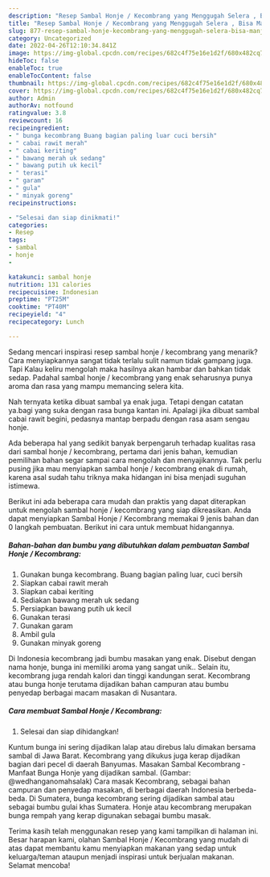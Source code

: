 ```yaml
---
description: "Resep Sambal Honje / Kecombrang yang Menggugah Selera , Bisa Manjain Lidah"
title: "Resep Sambal Honje / Kecombrang yang Menggugah Selera , Bisa Manjain Lidah"
slug: 877-resep-sambal-honje-kecombrang-yang-menggugah-selera-bisa-manjain-lidah
category: Uncategorized
date: 2022-04-26T12:10:34.841Z
image: https://img-global.cpcdn.com/recipes/682c4f75e16e1d2f/680x482cq70/sambal-honje-kecombrang-foto-resep-utama.jpg
hideToc: false
enableToc: true
enableTocContent: false
thumbnail: https://img-global.cpcdn.com/recipes/682c4f75e16e1d2f/680x482cq70/sambal-honje-kecombrang-foto-resep-utama.jpg
cover: https://img-global.cpcdn.com/recipes/682c4f75e16e1d2f/680x482cq70/sambal-honje-kecombrang-foto-resep-utama.jpg
author: Admin
authorAv: notfound
ratingvalue: 3.8
reviewcount: 16
recipeingredient:
- " bunga kecombrang Buang bagian paling luar cuci bersih"
- " cabai rawit merah"
- " cabai keriting"
- " bawang merah uk sedang"
- " bawang putih uk kecil"
- " terasi"
- " garam"
- " gula"
- " minyak goreng"
recipeinstructions:

- "Selesai dan siap dinikmati!"
categories:
- Resep
tags:
- sambal
- honje
- 

katakunci: sambal honje  
nutrition: 131 calories
recipecuisine: Indonesian
preptime: "PT25M"
cooktime: "PT40M"
recipeyield: "4"
recipecategory: Lunch

---
```



Sedang mencari inspirasi resep sambal honje / kecombrang yang menarik? Cara menyiapkannya sangat tidak terlalu sulit namun tidak gampang juga. Tapi Kalau keliru mengolah maka hasilnya akan hambar dan bahkan tidak sedap. Padahal sambal honje / kecombrang yang enak seharusnya punya aroma dan rasa yang mampu memancing selera kita.


Nah ternyata ketika dibuat sambal ya enak juga. Tetapi dengan catatan ya.bagi yang suka dengan rasa bunga kantan ini. Apalagi jika dibuat sambal cabai rawit begini, pedasnya mantap berpadu dengan rasa asam sengau honje.

Ada beberapa hal yang sedikit banyak berpengaruh terhadap kualitas rasa dari sambal honje / kecombrang, pertama dari jenis bahan, kemudian pemilihan bahan segar sampai cara mengolah dan menyajikannya. Tak perlu pusing jika mau menyiapkan sambal honje / kecombrang enak di rumah, karena asal sudah tahu triknya maka hidangan ini bisa menjadi suguhan istimewa.


Berikut ini ada beberapa cara mudah dan praktis yang dapat diterapkan untuk mengolah sambal honje / kecombrang yang siap dikreasikan. Anda dapat menyiapkan Sambal Honje / Kecombrang memakai 9 jenis bahan dan 0 langkah pembuatan. Berikut ini cara untuk membuat hidangannya.

<!--inarticleads1-->

##### Bahan-bahan dan bumbu yang dibutuhkan dalam pembuatan Sambal Honje / Kecombrang:

1. Gunakan  bunga kecombrang. Buang bagian paling luar, cuci bersih
1. Siapkan  cabai rawit merah
1. Siapkan  cabai keriting
1. Sediakan  bawang merah uk sedang
1. Persiapkan  bawang putih uk kecil
1. Gunakan  terasi
1. Gunakan  garam
1. Ambil  gula
1. Gunakan  minyak goreng


Di Indonesia kecombrang jadi bumbu masakan yang enak. Disebut dengan nama honje, bunga ini memiliki aroma yang sangat unik.. Selain itu, kecombrang juga rendah kalori dan tinggi kandungan serat. Kecombrang atau bunga honje terutama dijadikan bahan campuran atau bumbu penyedap berbagai macam masakan di Nusantara. 

<!--inarticleads2-->

##### Cara membuat Sambal Honje / Kecombrang:


1. Selesai dan siap dihidangkan!

Kuntum bunga ini sering dijadikan lalap atau direbus lalu dimakan bersama sambal di Jawa Barat. Kecombrang yang dikukus juga kerap dijadikan bagian dari pecel di daerah Banyumas. Masakan Sambal Kecombrang - Manfaat Bunga Honje yang dijadikan sambal. (Gambar: @wedhanganomahsalak) Cara masak Kecombrang, sebagai bahan campuran dan penyedap masakan, di berbagai daerah Indonesia berbeda-beda. Di Sumatera, bunga kecombrang sering dijadikan sambal atau sebagai bumbu gulai khas Sumatera. Honje atau kecombrang merupakan bunga rempah yang kerap digunakan sebagai bumbu masak. 

Terima kasih telah menggunakan resep yang kami tampilkan di halaman ini. Besar harapan kami, olahan Sambal Honje / Kecombrang yang mudah di atas dapat membantu kamu menyiapkan makanan yang sedap untuk keluarga/teman ataupun menjadi inspirasi untuk berjualan makanan. Selamat mencoba!
